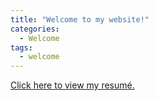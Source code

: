 ```yaml
---
title: "Welcome to my website!"
categories:
  - Welcome
tags:
  - welcome
---
```


[Click here to view my resumé.](https://nickwibert.github.io/files/Wibert_resume.pdf)